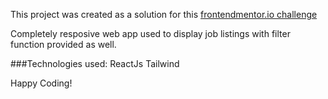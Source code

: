 This project was created as a solution for this [frontendmentor.io challenge](https://www.frontendmentor.io/challenges/job-listings-with-filtering-ivstIPCt)

Completely resposive web app used to display job listings with filter function provided as well.

###Technologies used:
ReactJs
Tailwind

Happy Coding!
